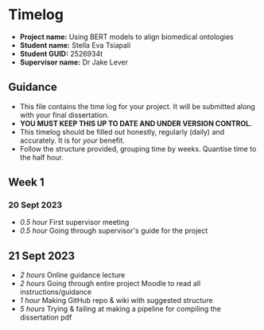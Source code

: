 # Timelog

* **Project name:** Using BERT models to align biomedical ontologies
* **Student name:** Stella Eva Tsiapali
* **Student GUID:** 2526934t
* **Supervisor name:** Dr Jake Lever

## Guidance

* This file contains the time log for your project. It will be submitted along with your final dissertation.
* **YOU MUST KEEP THIS UP TO DATE AND UNDER VERSION CONTROL.**
* This timelog should be filled out honestly, regularly (daily) and accurately. It is for *your* benefit.
* Follow the structure provided, grouping time by weeks.  Quantise time to the half hour.

## Week 1

### 20 Sept 2023

* *0.5 hour* First supervisor meeting
* *0.5 hour* Going through supervisor's guide for the project

## 21 Sept 2023

* *2 hours* Online guidance lecture
* *2 hours* Going through entire project Moodle to read all instructions/guidance
* *1 hour* Making GitHub repo & wiki with suggested structure
* *5 hours* Trying & failing at making a pipeline for compiling the dissertation pdf
